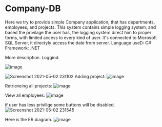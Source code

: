 # Company-DB
Here we try to provide simple Company application, that has departments, employees, and projects. This system contains simple logging system; and based the privilage the user has, the logging system direct him to proper forms, with limited access to every kind of user. It's connected to Microsoft SQL Server, it directyly access the date from server.
Language useD: C#
Framework: .NET

More description.
Loggind:

![image](https://user-images.githubusercontent.com/69484554/116827837-7ff56000-ab9b-11eb-90f0-5d38816927a5.png)


![Screenshot 2021-05-02 231102](https://user-images.githubusercontent.com/69484554/116827864-b206c200-ab9b-11eb-9637-9a986caee856.png)
Adding project:
![image](https://user-images.githubusercontent.com/69484554/116827909-e8444180-ab9b-11eb-9cf7-a086018dafbe.png)

Retrieveing all projects:
![image](https://user-images.githubusercontent.com/69484554/116827938-132e9580-ab9c-11eb-8047-53ce379b2a65.png)

View all employees:
![image](https://user-images.githubusercontent.com/69484554/116827979-38bb9f00-ab9c-11eb-9bee-9b0ff318f6c6.png)

if user has less privilige some buttons will be disabled.
![Screenshot 2021-05-02 231545](https://user-images.githubusercontent.com/69484554/116828012-60126c00-ab9c-11eb-8d22-144ce5462ffd.png)

Here is the ER diagram.
![image](https://user-images.githubusercontent.com/69484554/116828049-9ea82680-ab9c-11eb-87eb-8ce50ca3665e.png)

